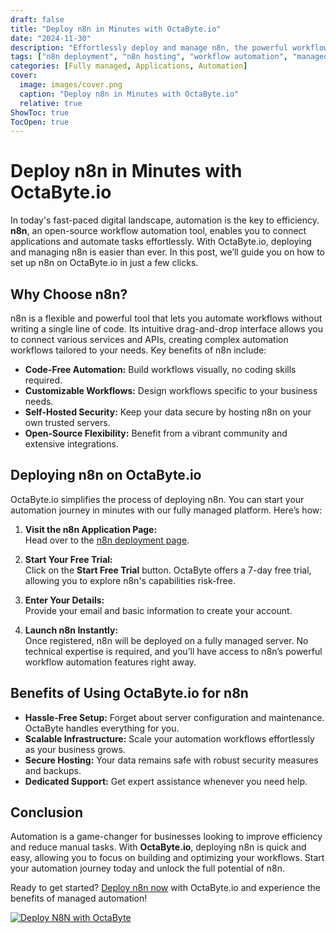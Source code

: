 ```yaml
---
draft: false
title: "Deploy n8n in Minutes with OctaByte.io"
date: "2024-11-30"
description: "Effortlessly deploy and manage n8n, the powerful workflow automation tool, with OctaByte.io. Get started in minutes with a 7-day free trial."
tags: ["n8n deployment", "n8n hosting", "workflow automation", "managed n8n", "OctaByte n8n", "deploy n8n", "n8n free trial", "automation tools"]
categories: [Fully managed, Applications, Automation]
cover:
  image: images/cover.png
  caption: "Deploy n8n in Minutes with OctaByte.io"
  relative: true
ShowToc: true
TocOpen: true
---
```


# Deploy n8n in Minutes with OctaByte.io  

In today's fast-paced digital landscape, automation is the key to efficiency. **n8n**, an open-source workflow automation tool, enables you to connect applications and automate tasks effortlessly. With OctaByte.io, deploying and managing n8n is easier than ever. In this post, we’ll guide you on how to set up n8n on OctaByte.io in just a few clicks.

## Why Choose n8n?  

n8n is a flexible and powerful tool that lets you automate workflows without writing a single line of code. Its intuitive drag-and-drop interface allows you to connect various services and APIs, creating complex automation workflows tailored to your needs. Key benefits of n8n include:  

- **Code-Free Automation:** Build workflows visually, no coding skills required.  
- **Customizable Workflows:** Design workflows specific to your business needs.  
- **Self-Hosted Security:** Keep your data secure by hosting n8n on your own trusted servers.  
- **Open-Source Flexibility:** Benefit from a vibrant community and extensive integrations.  

## Deploying n8n on OctaByte.io  

OctaByte.io simplifies the process of deploying n8n. You can start your automation journey in minutes with our fully managed platform. Here’s how:  

1. **Visit the n8n Application Page:**  
   Head over to the [n8n deployment page](https://octabyte.io/applications/automation/n8n/).  

2. **Start Your Free Trial:**  
   Click on the **Start Free Trial** button. OctaByte offers a 7-day free trial, allowing you to explore n8n's capabilities risk-free.  

3. **Enter Your Details:**  
   Provide your email and basic information to create your account.  

4. **Launch n8n Instantly:**  
   Once registered, n8n will be deployed on a fully managed server. No technical expertise is required, and you’ll have access to n8n’s powerful workflow automation features right away.  

## Benefits of Using OctaByte.io for n8n  

- **Hassle-Free Setup:** Forget about server configuration and maintenance. OctaByte handles everything for you.  
- **Scalable Infrastructure:** Scale your automation workflows effortlessly as your business grows.  
- **Secure Hosting:** Your data remains safe with robust security measures and backups.  
- **Dedicated Support:** Get expert assistance whenever you need help.  

## Conclusion  

Automation is a game-changer for businesses looking to improve efficiency and reduce manual tasks. With **OctaByte.io**, deploying n8n is quick and easy, allowing you to focus on building and optimizing your workflows. Start your automation journey today and unlock the full potential of n8n.  

Ready to get started? [Deploy n8n now](https://octabyte.io/applications/automation/n8n/) with OctaByte.io and experience the benefits of managed automation!  

[![Deploy N8N with OctaByte](/images/octabyte-deploy.png)](https://octabyte.io/applications/automation/n8n/)